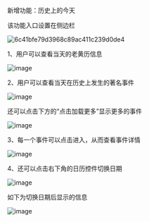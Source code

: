 新增功能：历史上的今天

该功能入口设置在侧边栏

![6c41bfe79d3968c89ac411c239d0de4](https://github.com/Drifterpc/se_course_project_2/assets/140794349/55be447d-0ea0-4a4e-978b-4aae5734f42c)

1、用户可以查看当天的老黄历信息

![image](https://github.com/Drifterpc/se_course_project_2/assets/140794349/dd4eaa1b-33d9-456c-8c3c-17781d39672e)

2、用户可以查看当天在历史上发生的著名事件

![image](https://github.com/Drifterpc/se_course_project_2/assets/140794349/55db86f1-3991-4188-b14f-71f4daf6633e)

还可以点击下方的“点击加载更多”显示更多的事件

![image](https://github.com/Drifterpc/se_course_project_2/assets/140794349/a1507691-346c-4ff1-9332-405790ef14e5)

3、每一个事件可以点击进入，从而查看事件详情

![image](https://github.com/Drifterpc/se_course_project_2/assets/140794349/2bb1a059-3102-40be-870c-00b65d0b866d)

4、还可以点击右下角的日历控件切换日期

![image](https://github.com/Drifterpc/se_course_project_2/assets/140794349/19f2c400-d450-423d-8c1f-738964a199bb)

如下为切换日期后显示的信息

![image](https://github.com/Drifterpc/se_course_project_2/assets/140794349/358e111c-063a-48d3-8126-b4e6245c52f5)
